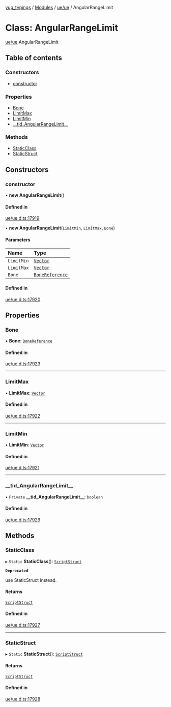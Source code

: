 [yug_typings](../README.md) / [Modules](../modules.md) / [ue/ue](../modules/ue_ue.md) / AngularRangeLimit

# Class: AngularRangeLimit

[ue/ue](../modules/ue_ue.md).AngularRangeLimit

## Table of contents

### Constructors

- [constructor](ue_ue.AngularRangeLimit.md#constructor)

### Properties

- [Bone](ue_ue.AngularRangeLimit.md#bone)
- [LimitMax](ue_ue.AngularRangeLimit.md#limitmax)
- [LimitMin](ue_ue.AngularRangeLimit.md#limitmin)
- [\_\_tid\_AngularRangeLimit\_\_](ue_ue.AngularRangeLimit.md#__tid_angularrangelimit__)

### Methods

- [StaticClass](ue_ue.AngularRangeLimit.md#staticclass)
- [StaticStruct](ue_ue.AngularRangeLimit.md#staticstruct)

## Constructors

### constructor

• **new AngularRangeLimit**()

#### Defined in

[ue/ue.d.ts:17919](https://github.com/YugMetaverse/yug_typings/blob/25cad34/ue/ue.d.ts#L17919)

• **new AngularRangeLimit**(`LimitMin`, `LimitMax`, `Bone`)

#### Parameters

| Name | Type |
| :------ | :------ |
| `LimitMin` | [`Vector`](ue_ue_s.Vector.md) |
| `LimitMax` | [`Vector`](ue_ue_s.Vector.md) |
| `Bone` | [`BoneReference`](ue_ue.BoneReference.md) |

#### Defined in

[ue/ue.d.ts:17920](https://github.com/YugMetaverse/yug_typings/blob/25cad34/ue/ue.d.ts#L17920)

## Properties

### Bone

• **Bone**: [`BoneReference`](ue_ue.BoneReference.md)

#### Defined in

[ue/ue.d.ts:17923](https://github.com/YugMetaverse/yug_typings/blob/25cad34/ue/ue.d.ts#L17923)

___

### LimitMax

• **LimitMax**: [`Vector`](ue_ue_s.Vector.md)

#### Defined in

[ue/ue.d.ts:17922](https://github.com/YugMetaverse/yug_typings/blob/25cad34/ue/ue.d.ts#L17922)

___

### LimitMin

• **LimitMin**: [`Vector`](ue_ue_s.Vector.md)

#### Defined in

[ue/ue.d.ts:17921](https://github.com/YugMetaverse/yug_typings/blob/25cad34/ue/ue.d.ts#L17921)

___

### \_\_tid\_AngularRangeLimit\_\_

• `Private` **\_\_tid\_AngularRangeLimit\_\_**: `boolean`

#### Defined in

[ue/ue.d.ts:17929](https://github.com/YugMetaverse/yug_typings/blob/25cad34/ue/ue.d.ts#L17929)

## Methods

### StaticClass

▸ `Static` **StaticClass**(): [`ScriptStruct`](ue_ue.ScriptStruct.md)

**`Deprecated`**

use StaticStruct instead.

#### Returns

[`ScriptStruct`](ue_ue.ScriptStruct.md)

#### Defined in

[ue/ue.d.ts:17927](https://github.com/YugMetaverse/yug_typings/blob/25cad34/ue/ue.d.ts#L17927)

___

### StaticStruct

▸ `Static` **StaticStruct**(): [`ScriptStruct`](ue_ue.ScriptStruct.md)

#### Returns

[`ScriptStruct`](ue_ue.ScriptStruct.md)

#### Defined in

[ue/ue.d.ts:17928](https://github.com/YugMetaverse/yug_typings/blob/25cad34/ue/ue.d.ts#L17928)
